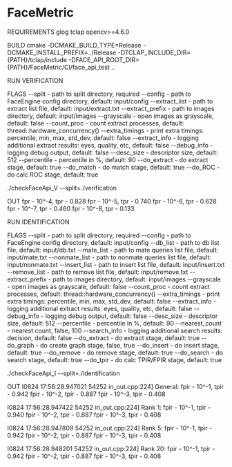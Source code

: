 # FaceMetric

REQUIREMENTS
glog
tclap
opencv>=4.6.0

BUILD
cmake -DCMAKE_BUILD_TYPE=Release -DCMAKE_INSTALL_PREFIX=../Release -DTCLAP_INCLUDE_DIR={PATH}/tclap/include -DFACE_API_ROOT_DIR={PATH}/FaceMetric/CI/face_api_test ..

RUN VERIFICATION

FLAGS
--split - path to split directory, required
--config - path to FaceEngine config directory, default: input/config
--extract_list - path to extract list file, default: input/extract.txt
--extract_prefix - path to images directory, default: input/images
--grayscale - open images as grayscale, default: false
--count_proc - count extract processes, default: thread::hardware_concurrency()
--extra_timings - print extra timings: percentile, min, max, std_dev, default: false
--extract_info - logging additional extract results: eyes, quality, etc, default: false
--debug_info - logging debug output, default: false
--desc_size - descriptor size, default: 512
--percentile - percentile in %, default: 90
--do_extract - do extract stage, default: true
--do_match - do match stage, default: true
--do_ROC - do calc ROC stage, default: true

./checkFaceApi_V --split=./verification

OUT
fpr - 10^-4, tpr - 0.828
fpr - 10^-5, tpr - 0.740
fpr - 10^-6, tpr - 0.628
fpr - 10^-7, tpr - 0.460
fpr - 10^-8, tpr - 0.133

RUN IDENTIFICATION 

FLAGS
--split - path to split directory, required
--config - path to FaceEngine config directory, default: input/config
--db_list - path to db list file, default: input/db.txt
--mate_list - path to mate queries list file, default: input/mate.txt
--nonmate_list - path to nonmate queries list file, default: input/nonmate.txt
--insert_list - path to insert list file, default: input/insert.txt
--remove_list - path to remove list file, default: input/remove.txt
--extract_prefix - path to images directory, default: input/images
--grayscale - open images as grayscale, default: false
--count_proc - count extract processes, default: thread::hardware_concurrency()
--extra_timings - print extra timings: percentile, min, max, std_dev, default: false
--extract_info - logging additional extract results: eyes, quality, etc, default: false
--debug_info - logging debug output, default: false
--desc_size - descriptor size, default: 512
--percentile - percentile in %, default: 90
--nearest_count - nearest count, false, 100
--search_info - logging additional search results: decision, default: false
--do_extract - do extract stage, default: true
--do_graph - do create graph stage, false, true
--do_insert - do insert stage, default: true
--do_remove - do remove stage, default: true
--do_search - do search stage, default: true
--do_tpir - do calc TPIR/FPIR stage, default: true

./checkFaceApi_I --split=./identification

OUT
I0824 17:56:28.947021 54252 in_out.cpp:224] General:
fpir - 10^-1, tpir - 0.942
fpir - 10^-2, tpir - 0.887
fpir - 10^-3, tpir - 0.408

I0824 17:56:28.947422 54252 in_out.cpp:224] Rank 1:
fpir - 10^-1, tpir - 0.940
fpir - 10^-2, tpir - 0.887
fpir - 10^-3, tpir - 0.408

I0824 17:56:28.947809 54252 in_out.cpp:224] Rank 5:
fpir - 10^-1, tpir - 0.942
fpir - 10^-2, tpir - 0.887
fpir - 10^-3, tpir - 0.408

I0824 17:56:28.948201 54252 in_out.cpp:224] Rank 20:
fpir - 10^-1, tpir - 0.942
fpir - 10^-2, tpir - 0.887
fpir - 10^-3, tpir - 0.408
